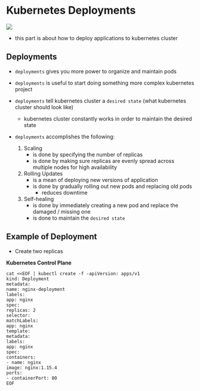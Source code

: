 # Kubernetes Deployments

<img src="https://user-images.githubusercontent.com/6856382/221424690-b6d4d3db-0b43-4052-ab4a-daf7d2055211.png">

- this part is about how to deploy applications to kubernetes cluster

## Deployments

- `deployments` gives you more power to organize and maintain pods
- `deployments` is useful to start doing something more complex kubernetes project
- `deployments` tell kubernetes cluster a `desired state` (what kubernetes cluster should look like)
    - kubernetes cluster constantly works in order to maintain the desired state

- `deployments` accomplishes the following:
    1. Scaling
        - is done by specifying the number of replicas
        - is done by making sure replicas are evenly spread across multiple nodes for high availability 
    2. Rolling Updates
        - is a mean of deploying new versions of application 
        - is done by gradually rolling out new pods and replacing old pods
            - reduces downtime
    3. Self-healing
        - is done by immediately creating a new pod and replace the damaged / missing one
        - is done to maintain the `desired state`


## Example of Deployment

- Create two replicas

**Kubernetes Control Plane**

```
cat <<EOF | kubectl create -f -apiVersion: apps/v1
kind: Deployment
metadata: 
name: nginx-deployment  
labels: 
app: nginx 
spec: 
replicas: 2  
selector: 
matchLabels: 
app: nginx  
template: 
metadata: 
labels: 
app: nginx  
spec:
containers: 
- name: nginx
image: nginx:1.15.4 
ports:
- containerPort: 80
EOF
```

